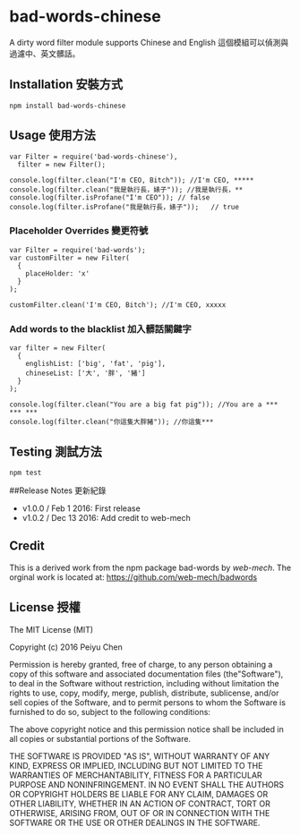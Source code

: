# bad-words-chinese
A dirty word filter module supports Chinese and English
這個模組可以偵測與過濾中、英文髒話。

## Installation 安裝方式
```
npm install bad-words-chinese
```

## Usage 使用方法
```
var Filter = require('bad-words-chinese'),
  filter = new Filter();

console.log(filter.clean("I'm CEO, Bitch")); //I'm CEO, *****
console.log(filter.clean("我是執行長，婊子")); //我是執行長，**
console.log(filter.isProfane("I'm CEO")); // false
console.log(filter.isProfane("我是執行長，婊子"));   // true
```

### Placeholder Overrides 變更符號
```
var Filter = require('bad-words');
var customFilter = new Filter(
  { 
    placeHolder: 'x'
  }
);

customFilter.clean('I'm CEO, Bitch'); //I'm CEO, xxxxx
```

### Add words to the blacklist 加入髒話關鍵字
```
var filter = new Filter(
  { 
    englishList: ['big', 'fat', 'pig'], 
    chineseList: ['大', '胖', '豬'] 
  }
); 

console.log(filter.clean("You are a big fat pig")); //You are a *** *** ***
console.log(filter.clean("你這隻大胖豬")); //你這隻***

```

## Testing 測試方法
```
npm test
```

##Release Notes 更新紀錄
- v1.0.0 / Feb 1 2016: First release
- v1.0.2 / Dec 13 2016: Add credit to web-mech

## Credit 

This is a derived work from the npm package bad-words by *web-mech*.
The orginal work is located at:
https://github.com/web-mech/badwords

## License 授權

The MIT License (MIT)

Copyright (c) 2016 Peiyu Chen

Permission is hereby granted, free of charge, to any person obtaining a copy
of this software and associated documentation files (the"Software"), to deal
in the Software without restriction, including without limitation the rights
to use, copy, modify, merge, publish, distribute, sublicense, and/or sell
copies of the Software, and to permit persons to whom the Software is
furnished to do so, subject to the following conditions:

The above copyright notice and this permission notice shall be included in all
copies or substantial portions of the Software.

THE SOFTWARE IS PROVIDED "AS IS", WITHOUT WARRANTY OF ANY KIND, EXPRESS OR
IMPLIED, INCLUDING BUT NOT LIMITED TO THE WARRANTIES OF MERCHANTABILITY,
FITNESS FOR A PARTICULAR PURPOSE AND NONINFRINGEMENT. IN NO EVENT SHALL THE
AUTHORS OR COPYRIGHT HOLDERS BE LIABLE FOR ANY CLAIM, DAMAGES OR OTHER
LIABILITY, WHETHER IN AN ACTION OF CONTRACT, TORT OR OTHERWISE, ARISING FROM,
OUT OF OR IN CONNECTION WITH THE SOFTWARE OR THE USE OR OTHER DEALINGS IN THE
SOFTWARE.
